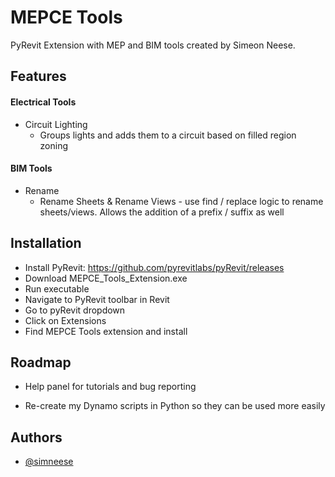 # MEPCE Tools

PyRevit Extension with MEP and BIM tools created by Simeon Neese.


## Features

#### Electrical Tools
- Circuit Lighting
    - Groups lights and adds them to a circuit based on filled region zoning
#### BIM Tools
- Rename
    - Rename Sheets & Rename Views - use find / replace logic to rename sheets/views. Allows the addition of a prefix / suffix as well


## Installation

- Install PyRevit: https://github.com/pyrevitlabs/pyRevit/releases
- Download MEPCE_Tools_Extension.exe
- Run executable
- Navigate to PyRevit toolbar in Revit
- Go to pyRevit dropdown
- Click on Extensions
- Find MEPCE Tools extension and install



## Roadmap

- Help panel for tutorials and bug reporting

- Re-create my Dynamo scripts in Python so they can be used more easily


## Authors

- [@simneese](https://github.com/simneese)
